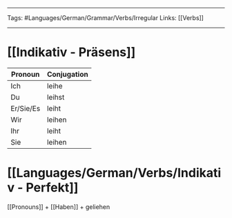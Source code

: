 ___
Tags: #Languages/German/Grammar/Verbs/Irregular 
Links: [[Verbs]]
___
# [[Indikativ - Präsens]]
Pronoun|Conjugation
------------ | ------------
Ich | leihe
Du | leihst
Er/Sie/Es | leiht
Wir | leihen
Ihr | leiht
Sie | leihen


# [[Languages/German/Verbs/Indikativ - Perfekt]]
[[Pronouns]] + [[Haben]] + geliehen